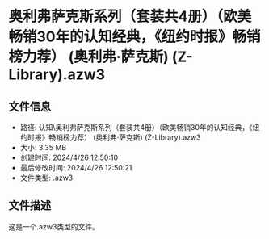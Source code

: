 ﻿# 奥利弗萨克斯系列（套装共4册）（欧美畅销30年的认知经典，《纽约时报》畅销榜力荐） (奥利弗·萨克斯) (Z-Library).azw3

## 文件信息
- 路径: 认知\奥利弗萨克斯系列（套装共4册）（欧美畅销30年的认知经典，《纽约时报》畅销榜力荐） (奥利弗·萨克斯) (Z-Library).azw3
- 大小: 3.35 MB
- 创建时间: 2024/4/26 12:50:10
- 最后修改时间: 2024/4/26 12:50:21
- 文件类型: .azw3

## 文件描述
这是一个.azw3类型的文件。

